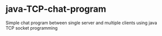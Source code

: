 # java-TCP-chat-program
Simple chat program between single server and multiple clients using java TCP socket programming
